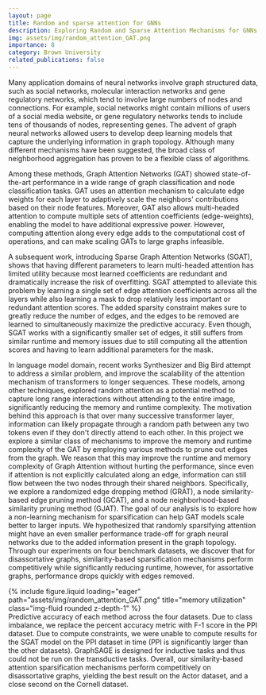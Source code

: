 ```yaml
---
layout: page
title: Random and sparse attention for GNNs
description: Exploring Random and Sparse Attention Mechanisms for GNNs
img: assets/img/random_attention_GAT.png
importance: 8
category: Brown University
related_publications: false
---
```


Many application domains of neural networks involve graph structured data, such as social networks, molecular interaction networks and gene regulatory networks, which tend to involve large numbers of nodes and connections. For example, social networks might contain  millions of users of a social media website, or gene regulatory networks tends to include tens of thousands of nodes, representing genes. The advent of graph neural networks allowed users to develop deep learning models that capture the underlying information in graph topology. Although many different mechanisms have been suggested, the broad class of neighborhood aggregation has proven to be a flexible class of algorithms. 

Among these methods, Graph Attention Networks (GAT) showed state-of-the-art performance in a wide range of graph classification and node classification tasks. GAT uses an attention mechanism to calculate edge weights for each layer to adaptively scale the neighbors' contributions based on their node features. Moreover, GAT also allows multi-headed attention to compute multiple sets of attention coefficients (edge-weights), enabling the model to have additional expressive power. However, computing attention along every edge adds to the computational cost of operations, and can make scaling GATs to large graphs infeasible.  

A subsequent work, introducing Sparse Graph Attention Networks (SGAT), shows that having different parameters to learn multi-headed attention has limited utility because most learned coefficients are redundant and dramatically increase the risk of overfitting. SGAT attempted to alleviate this problem by learning a single set of edge attention coefficients across all the layers while also learning a mask to drop relatively less important or redundant attention scores. The added sparsity constraint makes sure to greatly reduce the number of edges, and the edges to be removed are learned to simultaneously maximize the predictive accuracy. Even though, SGAT works with a significantly smaller set of edges, it still suffers from similar runtime and memory issues due to still computing all the attention scores and having to learn additional parameters for the mask.  

In language model domain, recent works Synthesizer and Big Bird  attempt to address a similar problem, and improve the scalability of the attention mechanism of transformers to longer sequences. These models, among other techniques, explored random attention as a potential method to capture long range interactions without attending to the entire image, significantly reducing the memory and runtime complexity. The motivation behind this approach is that over many successive transformer layer, information can likely propagate through a random path between any two tokens even if they don't directly attend to each other. In this project we explore a similar class of mechanisms to improve the memory and runtime complexity of the GAT by employing various methods to prune out edges from the graph. We reason that this may improve the runtime and memory complexity of Graph Attention without hurting the performance, since even if attention is not explicitly calculated along an edge, information can still flow between the two nodes through their shared neighbors. Specifically, we explore a randomized edge dropping method (GRAT), a node similarity-based edge pruning method (GCAT), and a node neighborhood-based similarity pruning method  (GJAT). The goal of our analysis is to explore how a non-learning mechanism for sparsification can help GAT models scale better to larger inputs. We hypothesized that randomly sparsifying attention might have an even smaller performance trade-off for graph neural networks due to the added information present in the graph topology. Through our experiments on four benchmark datasets, we discover that for disassortative graphs, similarity-based sparsification mechanisms perform competitively while significantly reducing runtime, however, for assortative graphs, performance drops quickly with edges removed.

<div class="row">
    <div class="col-sm mt-3 mt-md-0">
        {% include figure.liquid loading="eager" path="assets/img/random_attention_GAT.png" title="memory utilization" class="img-fluid rounded z-depth-1" %}
    </div>
</div>
<div class="caption">
    Predictive accuracy of each method across the four datasets. Due to class imbalance, we replace the percent accuracy metric with F-1 score in the PPI dataset. Due to compute constraints, we were unable to compute results for the SGAT model on the PPI dataset in time (PPI is significantly larger than the other datasets). GraphSAGE is designed for inductive tasks and thus could not be run on the transductive tasks. Overall, our similarity-based attention sparsification mechanisms perform competitively on disassortative graphs, yielding the best result on the Actor dataset, and a close second on the Cornell dataset.
</div>
